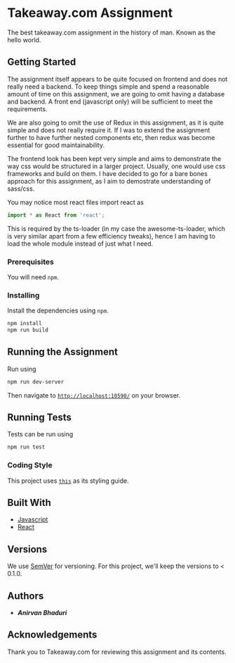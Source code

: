 # Takeaway.com Assignment

The best takeaway.com assignment in the history of man. Known as the hello world.

## Getting Started

The assignment itself appears to be quite focused on frontend and does not really need a backend.
To keep things simple and spend a reasonable amount of time on this assignment, we are going to 
omit having a database and backend. A front end (javascript only) will be sufficient to meet the 
requirements.

We are also going to omit the use of Redux in this assignment, as it is quite simple and does
not really require it. If I was to extend the assignment further to have further nested components
etc, then redux was become essential for good maintainability.

The frontend look has been kept very simple and aims to demonstrate the way css would be structured
in a larger project. Usually, one would use css frameworks and build on them. I have decided to go
for a bare bones approach for this assignment, as I aim to demostrate understanding of sass/css.

You may notice most react files import react as 
```javascript
import * as React from 'react';
```
This is required by the ts-loader (in my case the awesome-ts-loader, which is very similar apart 
from a few efficiency tweaks), hence I am having to load the whole module instead of just what I
need.

### Prerequisites

You will need `npm`.

### Installing

Install the dependencies using `npm`.

```bash
npm install
npm run build
```

## Running the Assignment

Run using
```bash
npm run dev-server
```
Then navigate to [`http://localhost:10590/`](http://localhost:10590/) on your browser.

## Running Tests

Tests can be run using
```bash
npm run test
```

### Coding Style

This project uses [`this`](https://github.com/airbnb/javascript/tree/master/react) as its styling guide.

## Built With

* [Javascript](https://www.javascript.com/)
* [React](https://reactjs.org/)

## Versions 

We use [SemVer](http://semver.org/) for versioning. For this project, we'll keep the versions to < 0.1.0.

## Authors

* _**Anirvan Bhaduri**_

## Acknowledgements

Thank you to Takeaway.com for reviewing this assignment and its contents.
